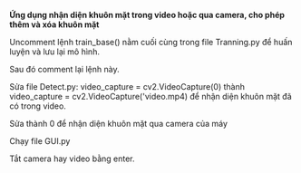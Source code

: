 **Ứng dụng nhận diện khuôn mặt trong video hoặc qua camera, cho phép thêm và xóa khuôn mặt**

Uncomment lệnh train_base() nằm cuối cùng trong file Tranning.py để huấn luyện và lưu lại mô hình.

Sau đó comment lại lệnh này.

Sửa file Detect.py: video_capture = cv2.VideoCapture(0) thành video_capture = cv2.VideoCapture('video.mp4) để nhận diện khuôn mặt đã có trong video.

Sửa thành 0 để nhận diện khuôn mặt qua camera của máy

Chạy file GUI.py

Tắt camera hay video bằng enter.

